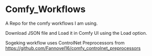 # Comfy_Workflows
A Repo for the comfy workflows I am using.

Download JSON file and Load it in Comfy UI using the Load option.

Sogeking workflow uses ControlNet Preprocessors from https://github.com/Fannovel16/comfy_controlnet_preprocessors

